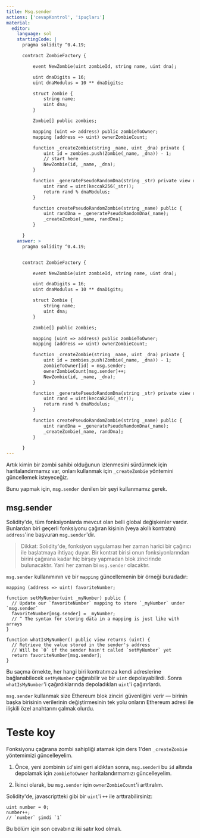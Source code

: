 ```yaml
---
title: Msg.sender
actions: ['cevapKontrol', 'ipuçları']
material:
  editor:
    language: sol
    startingCode: |
      pragma solidity ^0.4.19;

      contract ZombieFactory {

          event NewZombie(uint zombieId, string name, uint dna);

          uint dnaDigits = 16;
          uint dnaModulus = 10 ** dnaDigits;

          struct Zombie {
              string name;
              uint dna;
          }

          Zombie[] public zombies;

          mapping (uint => address) public zombieToOwner;
          mapping (address => uint) ownerZombieCount;

          function _createZombie(string _name, uint _dna) private {
              uint id = zombies.push(Zombie(_name, _dna)) - 1;
              // start here
              NewZombie(id, _name, _dna);
          }

          function _generatePseudoRandomDna(string _str) private view returns (uint) {
              uint rand = uint(keccak256(_str));
              return rand % dnaModulus;
          }

          function createPseudoRandomZombie(string _name) public {
              uint randDna = _generatePseudoRandomDna(_name);
              _createZombie(_name, randDna);
          }

      }
    answer: >
      pragma solidity ^0.4.19;


      contract ZombieFactory {

          event NewZombie(uint zombieId, string name, uint dna);

          uint dnaDigits = 16;
          uint dnaModulus = 10 ** dnaDigits;

          struct Zombie {
              string name;
              uint dna;
          }

          Zombie[] public zombies;

          mapping (uint => address) public zombieToOwner;
          mapping (address => uint) ownerZombieCount;

          function _createZombie(string _name, uint _dna) private {
              uint id = zombies.push(Zombie(_name, _dna)) - 1;
              zombieToOwner[id] = msg.sender;
              ownerZombieCount[msg.sender]++;
              NewZombie(id, _name, _dna);
          }

          function _generatePseudoRandomDna(string _str) private view returns (uint) {
              uint rand = uint(keccak256(_str));
              return rand % dnaModulus;
          }

          function createPseudoRandomZombie(string _name) public {
              uint randDna = _generatePseudoRandomDna(_name);
              _createZombie(_name, randDna);
          }

      }
---
```


Artık kimin bir zombi sahibi olduğunun izlenmesini sürdürmek için haritalandırmamız var, onları kullanmak için `_createZombie` yöntemini güncellemek isteyeceğiz.

Bunu yapmak için, `msg.sender` denilen bir şeyi kullanmamız gerek.

## msg.sender

Solidity'de, tüm fonksiyonlarda mevcut olan belli global değişkenler vardır. Bunlardan biri geçerli fonksiyonu çağıran kişinin (veya akıllı kontratın) `address`'ine başvuran `msg.sender`'dir. 

> Dikkat: Solidity'de, fonksiyon uygulaması her zaman harici bir çağırıcı ile başlatmaya ihtiyaç duyar. Bir kontrat birisi onun fonksiyonlarından birini çağırana kadar hiç birşey yapmadan blok zincirinde bulunacaktır. Yani her zaman bi `msg.sender` olacaktır.

`msg.sender` kullanımının ve bir `mapping` güncellemenin bir örneği buradadır:

```
mapping (address => uint) favoriteNumber;

function setMyNumber(uint _myNumber) public {
  // Update our `favoriteNumber` mapping to store `_myNumber` under `msg.sender`
  favoriteNumber[msg.sender] = _myNumber;
  // ^ The syntax for storing data in a mapping is just like with arrays
}

function whatIsMyNumber() public view returns (uint) {
  // Retrieve the value stored in the sender's address
  // Will be `0` if the sender hasn't called `setMyNumber` yet
  return favoriteNumber[msg.sender];
}
```
 
Bu saçma örnekte, her hangi biri kontratımıza kendi adreslerine bağlanabilecek `setMyNumber` çağırabilir ve bir `uint` depolayabilirdi. Sonra `whatIsMyNumber`'i çağırdıklarında depoladıkları `uint`'i çağırırlardı. 

`msg.sender` kullanmak size Ethereum blok zinciri güvenliğini verir — birinin başka birisinin verilerinin değiştirmesinin tek yolu onların Ethereum adresi ile ilişkili özel anahtarını çalmak olurdu.

# Teste koy

Fonksiyonu çağırana zombi sahipliği atamak için ders 1'den `_createZombie` yöntemimizi güncelleyelim.

1. Önce, yeni zombinin `id`'sini geri aldıktan sonra, `msg.sender`i bu `id` altında depolamak için `zombieToOwner` haritalandırmamızı güncelleyelim.

2. İkinci olarak, bu `msg.sender` için `ownerZombieCount`'i arttıralım.

Solidity'de, javascriptteki gibi bir `uint`'i `++` ile arttırabilirsiniz:

```
uint number = 0;
number++;
// `number` şimdi `1`
```

Bu bölüm için son cevabınız iki satır kod olmalı.

